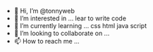 - 👋 Hi, I’m @tonnyweb
- 👀 I’m interested in ... lear to write code
- 🌱 I’m currently learning ... css html java script
- 💞️ I’m looking to collaborate on ...
- 📫 How to reach me ...

<!---
tonnyweb/tonnyweb is a ✨ special ✨ repository because its `README.md` (this file) appears on your GitHub profile.
You can click the Preview link to take a look at your changes.
--->
